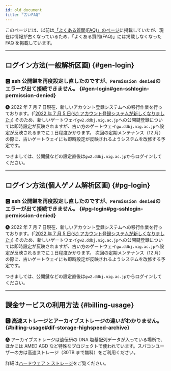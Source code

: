 ```yaml
---
id: old_document
title: "古いFAQ"
---
```


このページには、以前は[「よくある質問(FAQ)」のページ](/faq/faq_software)に掲載していたが、現在は情報が古くなっているため、「よくある質問(FAQ)」には掲載しなくなった FAQ を掲載しています。

---

## ログイン方法(一般解析区画) {#gen-login}

### &#x1F180; ssh 公開鍵を再度設定し直したのですが、`Permission denied`のエラーが出て接続できません。 {#gen-login#gen-sshlogin-permission-denied}


&#x1F150; 2022 年 7 月 7 日現在、新しいアカウント登録システムへの移行作業を行っております。(「[<u>2022 年 7 月 5 日(火) アカウント登録システムが新しくなりました</u>](https://sc.ddbj.nig.ac.jp/blog/2022-07-05-news_NewApp)」)
そのため、新しいゲートウェイ`gw2.ddbj.nig.ac.jp`への公開鍵登録については即時設定が反映されますが、古い方のゲートウェイ`gw.ddbj.nig.ac.jp`へ設定が反映されるまでに１日程度かかります。
次回の定期メンテナンス（12 月）の際に、古いゲートウェイにも即時設定が反映されるようシステムを改修する予定です。

つきましては、公開鍵などの設定直後は`gw2.ddbj.nig.ac.jp`からログインしてください。

---

## ログイン方法(個人ゲノム解析区画) {#pg-login}

### &#x1F180; ssh 公開鍵を再度設定し直したのですが、`Permission denied`のエラーが出て接続できません。 {#pg-login#pg-sshlogin-permission-denied}

&#x1F150; 2022 年 7 月 7 日現在、新しいアカウント登録システムへの移行作業を行っております。(「[<u>2022 年 7 月 5 日(火) アカウント登録システムが新しくなりました</u>](https://sc.ddbj.nig.ac.jp/blog/2022-07-05-news_NewApp)」)
そのため、新しいゲートウェイ`gw2.ddbj.nig.ac.jp`への公開鍵登録については即時設定が反映されますが、古い方のゲートウェイ`gw.ddbj.nig.ac.jp`へ設定が反映されるまでに１日程度かかります。
次回の定期メンテナンス（12 月）の際に、古いゲートウェイにも即時設定が反映されるようシステムを改修する予定です。

つきましては、公開鍵などの設定直後は`gw2.ddbj.nig.ac.jp`からログインしてください。

---

## 課金サービスの利用方法 {#billing-usage}


### &#x1F180; 高速ストレージとアーカイブストレージの違いがわかりません。 {#billing-usage#dif-storage-highspeed-archive}

&#x1F150; アーカイブストレージは遺伝研の DNA 塩基配列データが入っている場所で、ほかには AMED AGD など特殊なプロジェクトで使われています。スパコンユーザーの方は高速ストレージ（30TB まで無料）をご利用ください。

詳細は[<u>ハードウェア > ストレージ</u>](/guides/hardware/#ストレージ)をご覧ください。
